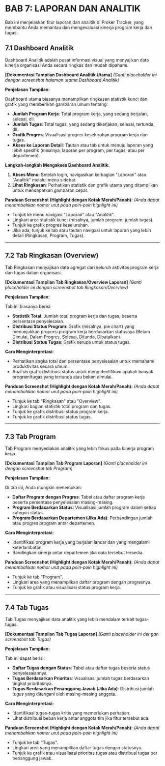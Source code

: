 # BAB 7: LAPORAN DAN ANALITIK

Bab ini menjelaskan fitur laporan dan analitik di Proker Tracker, yang membantu Anda memantau dan mengevaluasi kinerja program kerja dan tugas.

## 7.1 Dashboard Analitik

Dashboard Analitik adalah pusat informasi visual yang menyajikan data kinerja organisasi Anda secara ringkas dan mudah dipahami.

**[Dokumentasi Tampilan Dashboard Analitik Utama]**
*(Ganti placeholder ini dengan screenshot halaman utama Dashboard Analitik)*

**Penjelasan Tampilan:**

Dashboard utama biasanya menampilkan ringkasan statistik kunci dan grafik yang memberikan gambaran umum tentang:
-   **Jumlah Program Kerja**: Total program kerja, yang sedang berjalan, selesai, dll.
-   **Jumlah Tugas**: Total tugas, yang sedang dikerjakan, selesai, tertunda, dll.
-   **Grafik Progres**: Visualisasi progres keseluruhan program kerja dan tugas.
-   **Akses ke Laporan Detail**: Tautan atau tab untuk menuju laporan yang lebih spesifik (misalnya, laporan per program, per tugas, atau per departemen).

**Langkah-langkah Mengakses Dashboard Analitik:**

1.  **Akses Menu**: Setelah login, navigasikan ke bagian "Laporan" atau "Analitik" melalui menu sidebar.
2.  **Lihat Ringkasan**: Perhatikan statistik dan grafik utama yang ditampilkan untuk mendapatkan gambaran cepat.

**Panduan Screenshot (Highlight dengan Kotak Merah/Panah):**
*(Anda dapat menambahkan nomor urut pada poin-poin highlight ini)*
-   Tunjuk ke menu navigasi "Laporan" atau "Analitik".
-   Lingkari area statistik kunci (misalnya, jumlah program, jumlah tugas).
-   Tunjuk ke grafik progres keseluruhan.
-   Jika ada, tunjuk ke tab atau tautan navigasi untuk laporan yang lebih detail (Ringkasan, Program, Tugas).

---

## 7.2 Tab Ringkasan (Overview)

Tab Ringkasan menyajikan data agregat dari seluruh aktivitas program kerja dan tugas dalam organisasi.

**[Dokumentasi Tampilan Tab Ringkasan/Overview Laporan]**
*(Ganti placeholder ini dengan screenshot tab Ringkasan/Overview)*

**Penjelasan Tampilan:**

Tab ini biasanya berisi:
-   **Statistik Total**: Jumlah total program kerja dan tugas, beserta persentase penyelesaian.
-   **Distribusi Status Program**: Grafik (misalnya, pie chart) yang menunjukkan proporsi program kerja berdasarkan statusnya (Belum Dimulai, Dalam Progres, Selesai, Ditunda, Dibatalkan).
-   **Distribusi Status Tugas**: Grafik serupa untuk status tugas.

**Cara Menginterpretasi:**

-   Perhatikan angka total dan persentase penyelesaian untuk memahami produktivitas secara umum.
-   Analisis grafik distribusi status untuk mengidentifikasi apakah banyak program/tugas yang tertunda atau belum dimulai.

**Panduan Screenshot (Highlight dengan Kotak Merah/Panah):**
*(Anda dapat menambahkan nomor urut pada poin-poin highlight ini)*
-   Tunjuk ke tab "Ringkasan" atau "Overview".
-   Lingkari bagian statistik total program dan tugas.
-   Tunjuk ke grafik distribusi status program kerja.
-   Tunjuk ke grafik distribusi status tugas.

---

## 7.3 Tab Program

Tab Program menyediakan analitik yang lebih fokus pada kinerja program kerja.

**[Dokumentasi Tampilan Tab Program Laporan]**
*(Ganti placeholder ini dengan screenshot tab Program)*

**Penjelasan Tampilan:**

Di tab ini, Anda mungkin menemukan:
-   **Daftar Program dengan Progres**: Tabel atau daftar program kerja beserta persentase penyelesaian masing-masing.
-   **Program Berdasarkan Status**: Visualisasi jumlah program dalam setiap kategori status.
-   **Program Berdasarkan Departemen (Jika Ada)**: Perbandingan jumlah atau progres program antar departemen.

**Cara Menginterpretasi:**

-   Identifikasi program kerja yang berjalan lancar dan yang mengalami keterlambatan.
-   Bandingkan kinerja antar departemen jika data tersebut tersedia.

**Panduan Screenshot (Highlight dengan Kotak Merah/Panah):**
*(Anda dapat menambahkan nomor urut pada poin-poin highlight ini)*
-   Tunjuk ke tab "Program".
-   Lingkari area yang menampilkan daftar program dengan progresnya.
-   Tunjuk ke grafik atau visualisasi status program kerja.

---

## 7.4 Tab Tugas

Tab Tugas menyajikan data analitik yang lebih mendalam terkait tugas-tugas.

**[Dokumentasi Tampilan Tab Tugas Laporan]**
*(Ganti placeholder ini dengan screenshot tab Tugas)*

**Penjelasan Tampilan:**

Tab ini dapat berisi:
-   **Daftar Tugas dengan Status**: Tabel atau daftar tugas beserta status penyelesaiannya.
-   **Tugas Berdasarkan Prioritas**: Visualisasi jumlah tugas berdasarkan tingkat prioritasnya.
-   **Tugas Berdasarkan Penanggung Jawab (Jika Ada)**: Distribusi jumlah tugas yang ditangani oleh masing-masing anggota.

**Cara Menginterpretasi:**

-   Identifikasi tugas-tugas kritis yang memerlukan perhatian.
-   Lihat distribusi beban kerja antar anggota tim jika fitur tersebut ada.

**Panduan Screenshot (Highlight dengan Kotak Merah/Panah):**
*(Anda dapat menambahkan nomor urut pada poin-poin highlight ini)*
-   Tunjuk ke tab "Tugas".
-   Lingkari area yang menampilkan daftar tugas dengan statusnya.
-   Tunjuk ke grafik atau visualisasi prioritas tugas atau distribusi tugas per penanggung jawab.
